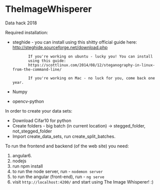 # TheImageWhisperer
Data hack 2018

Required installation:
- steghide - you can install using this shitty official guide here:
             http://steghide.sourceforge.net/download.php

             If you're working on ubuntu - lucky you! You can install
             using this guide:
             https://scottlinux.com/2014/08/12/steganography-in-linux-from-the-command-line/

             If you're working on Mac - no luck for you, come back one year.

- Numpy
- opencv-python

In order to create your data sets:
- Download Cifar10 for python
- Create folders - big batch (in current location) -> stegged_folder, not_stegged_folder
- Import create_data_sets, run create_split_batches.

To run the frontend and backend (of the web site) you need:
1. angular6.
2. nodejs
3. run npm install
4. to run the node server, run - `nodemon server`
5. to run the angular (front-end), run - `ng serve`
6. visit `http://localhost:4200/` and start using The Image Whisperer! :)
